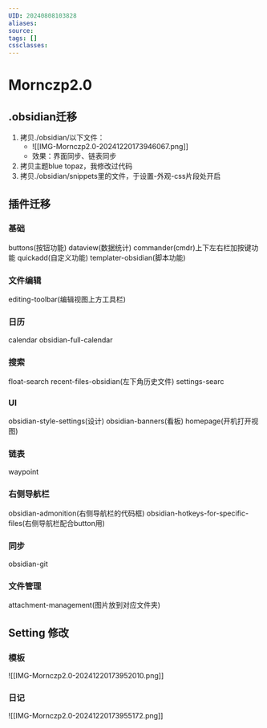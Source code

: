 ```yaml
---
UID: 20240808103828
aliases: 
source: 
tags: []
cssclasses:
---
```

# Mornczp2.0
## .obsidian迁移
1. 拷贝./obsidian/以下文件：
	- ![[IMG-Mornczp2.0-20241220173946067.png]]
	- 效果：界面同步、链表同步
2. 拷贝主题blue topaz，我修改过代码
3. 拷贝./obsidian/snippets里的文件，于设置-外观-css片段处开启
## 插件迁移
### 基础
buttons(按钮功能)
dataview(数据统计)
commander(cmdr)上下左右栏加按键功能
quickadd(自定义功能)
templater-obsidian(脚本功能)
### 文件编辑
editing-toolbar(编辑视图上方工具栏)
### 日历
calendar
obsidian-full-calendar
### 搜索
float-search
recent-files-obsidian(左下角历史文件)
settings-searc
### UI
obsidian-style-settings(设计)
obsidian-banners(看板)
homepage(开机打开视图)
### 链表
waypoint
### 右侧导航栏
obsidian-admonition(右侧导航栏的代码框)
obsidian-hotkeys-for-specific-files(右侧导航栏配合button用)
### 同步
obsidian-git
### 文件管理
attachment-management(图片放到对应文件夹)
## Setting 修改
### 模板
![[IMG-Mornczp2.0-20241220173952010.png]]
### 日记
![[IMG-Mornczp2.0-20241220173955172.png]]

